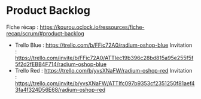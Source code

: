 # Product Backlog

Fiche récap : https://kourou.oclock.io/ressources/fiche-recap/scrum/#product-backlog

- Trello Blue : https://trello.com/b/FFic72A0/radium-oshop-blue
    Invitation : https://trello.com/invite/b/FFic72A0/ATTIec19b396c28bd815a95e255f5f5f2d2fEBB4F714/radium-oshop-blue
- Trello Red : https://trello.com/b/yvsXNaFW/radium-oshop-red
    Invitation : https://trello.com/invite/b/yvsXNaFW/ATTIfc097b9353cf2351250f81aef43fa4f324D56E68/radium-oshop-red
